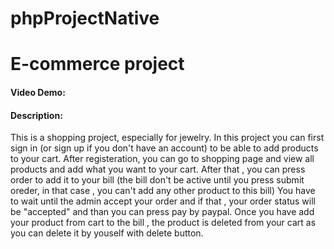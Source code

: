 # phpProjectNative
# E-commerce project
#### Video Demo:  <URL HERE>
#### Description: 
This is a shopping project, especially for jewelry. In this project you can first sign in (or sign up if you don't have an account) to be able to add products to your cart.
After registeration, you can go to shopping page and view all products and add what you want to your cart. After that , you can press order to add it to your bill (the bill don't be active until you press submit oreder, in that case , you can't add any other product to this bill)
You have to wait until the admin accept your order and if that , your order status will be "accepted" and than you can press pay by paypal.
Once you have add your product from cart to the bill , the product is deleted from your cart as you can delete it by youself with delete button.
